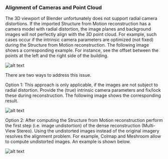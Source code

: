 ### Alignment of Cameras and Point Cloud

The 3D viewport of Blender unfortunately does not support radial camera distortions. If the imported Structure from Motion reconstruction has a camera model with radial distortion, the image planes and background images will not perfectly align with the 3D point cloud. For example, such cases occur if the intrinsic camera parameters are optimized (not fixed) during the Structure from Motion reconstruction.
The following image shows a corresponding example. For instance, see the offset between the points at the left and the right side of the building.   

![alt text](https://github.com/SBCV/Blender-Import-NVM-Addon/blob/master/doc/images/alignment_uncalibrated_original.jpg)

There are two ways to address this issue.

Option 1:
This approach is only applicable, if the images are not subject to radial distortion. Provide the (true) intrinsic camera parameters and fix/lock these during reconstruction. The following image shows the corresponding result. 

![alt text](https://github.com/SBCV/Blender-Import-NVM-Addon/blob/master/doc/images/alignment_calibrated_original.jpg)

Option 2: 
After computing the Structure from Motion reconstruction perform the first step (i.e. image undistortion) of the dense reconstruction (Multi-View Stereo). Using the undistorted images instead of the original imagery resolves the alignment problem. For example, Colmap and Meshroom allow to compute undistorted images. An example is shown below.

![alt text](https://github.com/SBCV/Blender-Import-NVM-Addon/blob/master/doc/images/alignment_uncalibrated_undistorted.jpg)
